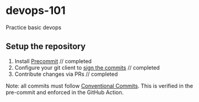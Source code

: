 # devops-101

Practice basic devops

## Setup the repository

1. Install [Precommit](https://pre-commit.com/) // completed
2. Configure your git client to [sign the commits](https://docs.github.com/en/authentication/managing-commit-signature-verification/generating-a-new-gpg-key) // completed
3. Contribute changes via PRs // completed

Note: all commits must follow [Conventional Commits](https://www.conventionalcommits.org/en/v1.0.0/). This is verified in the pre-commit and enforced in the GitHub Action.

